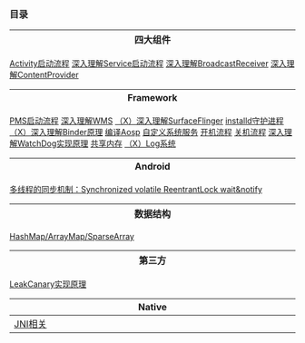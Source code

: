 ### 目录

四大组件 <img width=600/>|
---|
[Activity启动流程](https://github.com/beyond667/study/blob/master/note/Activity%E5%90%AF%E5%8A%A8%E6%B5%81%E7%A8%8B.md)
[深入理解Service启动流程](https://github.com/beyond667/study/blob/master/note/Service%E5%90%AF%E5%8A%A8%E6%B5%81%E7%A8%8B.md)
[深入理解BroadcastReceiver](https://github.com/beyond667/study/blob/master/note/%E6%B7%B1%E5%85%A5%E7%90%86%E8%A7%A3BroadcastReceiver%E5%B9%BF%E6%92%AD%E6%B3%A8%E5%86%8C%E5%92%8C%E5%8F%91%E9%80%81%E6%B5%81%E7%A8%8B.md)
[深入理解ContentProvider](https://github.com/beyond667/study/blob/master/note/ContentProvider%E5%90%AF%E5%8A%A8%E6%B5%81%E7%A8%8B.md)

Framework <img width=600/>|
---|
[PMS启动流程](https://github.com/beyond667/study/blob/master/note/PMS%E5%90%AF%E5%8A%A8%E6%B5%81%E7%A8%8B.md) 
[深入理解WMS](https://github.com/beyond667/study/blob/master/note/%E7%BC%96%E8%AF%91Aosp.md) 
[（X）深入理解SurfaceFlinger](https://github.com/beyond667/study/blob/master/note/%E6%B7%B1%E5%85%A5%E7%90%86%E8%A7%A3SurfaceFlinger.md) 
[installd守护进程](https://github.com/beyond667/study/blob/master/note/installd%E5%AE%88%E6%8A%A4%E8%BF%9B%E7%A8%8B.md) 
[（X）深入理解Binder原理](https://github.com/beyond667/study/blob/master/note/%E6%B7%B1%E5%85%A5%E7%90%86%E8%A7%A3Binder%E5%8E%9F%E7%90%86.md) 
[编译Aosp](https://github.com/beyond667/study/blob/master/note/%E7%BC%96%E8%AF%91Aosp.md) 
[自定义系统服务](https://github.com/beyond667/study/blob/master/note/%E8%87%AA%E5%AE%9A%E4%B9%89%E7%B3%BB%E7%BB%9F%E6%9C%8D%E5%8A%A1.md) 
[开机流程](https://github.com/beyond667/study/blob/master/note/%E5%BC%80%E6%9C%BA%E6%B5%81%E7%A8%8B.md) 
[关机流程](https://github.com/beyond667/study/blob/master/note/%E5%85%B3%E6%9C%BA%E6%B5%81%E7%A8%8B.md) 
[深入理解WatchDog实现原理](https://github.com/beyond667/study/blob/master/note/%E6%B7%B1%E5%85%A5%E7%90%86%E8%A7%A3WatchDog%E5%AE%9E%E7%8E%B0%E5%8E%9F%E7%90%86.md) 
[共享内存](https://github.com/beyond667/study/blob/master/note/%E5%85%B1%E4%BA%AB%E5%86%85%E5%AD%98.md) 
[（X）Log系统](https://github.com/beyond667/study/blob/master/note/Log%E7%B3%BB%E7%BB%9F.md) 


Android  <img width=600/>|
---|
[多线程的同步机制：Synchronized volatile ReentrantLock wait&notify](https://github.com/beyond667/study/blob/master/note/%E5%A4%9A%E7%BA%BF%E7%A8%8B%E7%9A%84%E5%90%8C%E6%AD%A5%E6%9C%BA%E5%88%B6%EF%BC%9ASynchronized%20volatile%20ReentrantLock%20wait%26notify.md)

数据结构  <img width=600/>|
---|
[HashMap/ArrayMap/SparseArray](https://github.com/beyond667/study/blob/master/note/HashMap%E5%92%8CArrayMap%E5%92%8CSparseArray.md)


第三方  <img width=600/>|
---|
[LeakCanary实现原理](https://github.com/beyond667/study/blob/master/note/LeakCanary%E5%AE%9E%E7%8E%B0%E5%8E%9F%E7%90%86.md)

|Native  <img width=600/>|
|---|
|[JNI相关](https://github.com/beyond667/study/blob/master/note/JNI%E7%9B%B8%E5%85%B3.md)|